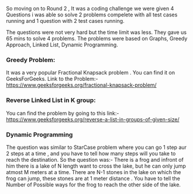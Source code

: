So moving on to Round 2 , It was a coding challenge we were given 4 Questions i was able so solve 2 problems compelete with all test cases running and 1 question with 2 test cases running.

The questions were not very hard but the time limit was less. They gave us 65 mins to solve 4 problems.
The problems were based on Graphs, Greedy Approach, Linked List, Dynamic Programming.
### Greedy Problem:
It was a very popular Fractional Knapsack problem . You can find it on GeeksForGeeks. Link to the Problem:- https://www.geeksforgeeks.org/fractional-knapsack-problem/

### Reverse Linked List in K group:
You can find the problem by going to this link:- https://www.geeksforgeeks.org/reverse-a-list-in-groups-of-given-size/

### Dynamic Programming
The question was similar to StarCase problem where you can go 1 step aur 2 steps at a time , and you have to tell how many steps will you take to reach the destination.
So the question was:-
There is a frog and infront of him there is a lake of N length want to cross the lake, but he can only jump atmost M meters at a time. There are N-1 stones in the lake on which the frog can jump, these stones are at 1 meter distance . You have to tell the Number of Possible ways for the frog to reach the other side of the lake.



